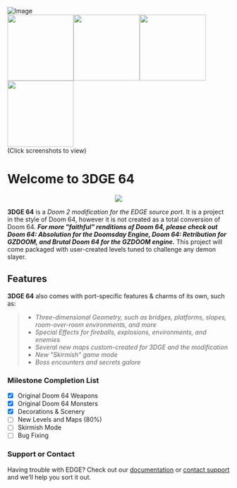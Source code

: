 ![Image](http://i.imgur.com/Zk219sR.png) <br>
<a href="http://i.imgur.com/EOgSf2G.png"><img src="http://i.imgur.com/EOgSf2G.png" width="150" height="150"></a><a href="https://i.imgur.com/jCA3xqg.png"><img src="https://i.imgur.com/jCA3xqg.png" width="150" height="150"></a><a href="https://i.imgur.com/emckr1K.png"><img src="https://i.imgur.com/emckr1K.png" width="150" height="150"></a><a href="https://i.imgur.com/KRAckAo.png"><img src="https://i.imgur.com/KRAckAo.png" width="150" height="150"></a> <br>
(Click screenshots to view)

# Welcome to 3DGE 64 #
<center> <img src="http://i.imgur.com/FThCp1a.gif"> <br></center>

**3DGE 64** is a _Doom 2 modification for the EDGE source port._ It is a project in the style of Doom 64, however it is not created as a total conversion of Doom 64. _**For more "faithful" renditions of Doom 64, please check out Doom 64: Absolution for the Doomsday Engine, Doom 64: Retribution for GZDOOM, and Brutal Doom 64 for the GZDOOM engine.**_ This project will come packaged with user-created levels tuned to challenge any demon slayer. 
## Features

**3DGE 64** also comes with port-specific features & charms of its own, such as: 

>- _Three-dimensional Geometry, such as bridges, platforms, slopes, room-over-room environments, and more_
>- _Special Effects for fireballs, explosions, environments, and enemies_
>- _Several new maps custom-created for 3DGE and the modification_
>- _New "Skirmish" game mode_
>- _Boss encounters and secrets galore_

### Milestone Completion List ###
- [x] Original Doom 64 Weapons
- [x] Original Doom 64 Monsters
- [x] Decorations & Scenery
- [ ] New Levels and Maps (80%)
- [ ] Skirmish Mode
- [ ] Bug Fixing

### Support or Contact

Having trouble with EDGE? Check out our [documentation](http://3dfxdev.net/edgewiki/index.php/Main_Page) or [contact support](https://github.com/contact) and we’ll help you sort it out.
